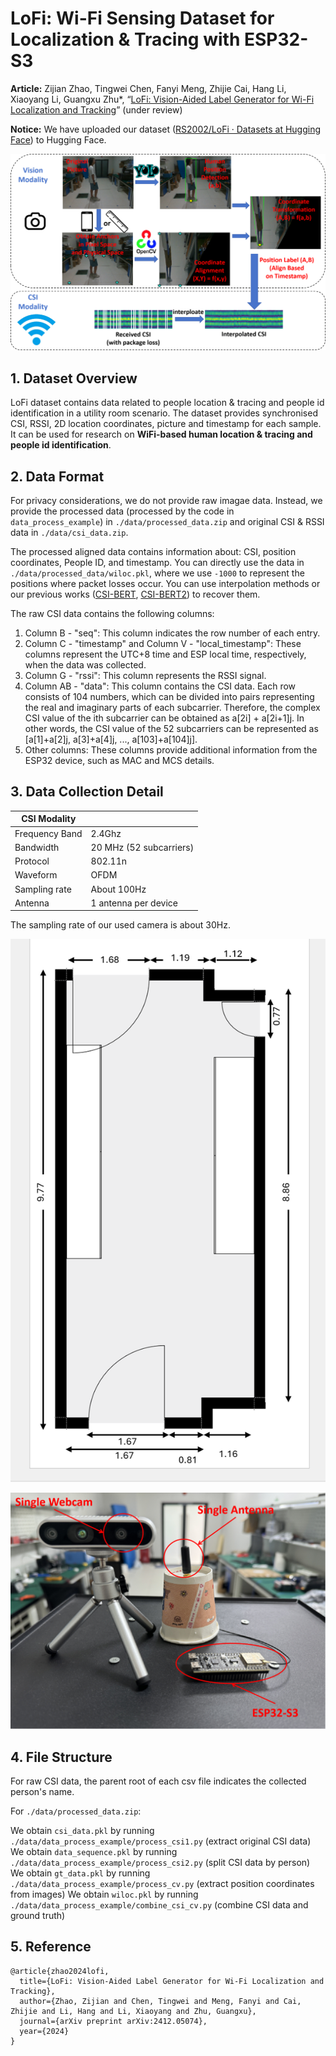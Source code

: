 # LoFi: Wi-Fi Sensing Dataset for Localization \& Tracing with ESP32-S3

**Article:** Zijian Zhao, Tingwei Chen, Fanyi Meng, Zhijie Cai, Hang Li, Xiaoyang Li, Guangxu Zhu\*, “[LoFi: Vision-Aided Label Generator for Wi-Fi Localization and Tracking](https://arxiv.org/abs/2412.05074)” (under review)

**Notice:** We have uploaded our dataset ([RS2002/LoFi · Datasets at Hugging Face](https://huggingface.co/datasets/RS2002/LoFi)) to Hugging Face.



![](./img/main.png)



## 1. Dataset Overview

LoFi dataset contains data related to people location \& tracing and people id identification in a utility room scenario. The dataset provides synchronised CSI, RSSI, 2D location coordinates, picture and timestamp for each sample. It can be used for research on **WiFi-based human location \& tracing  and people id identification**.



## 2. Data Format

For privacy considerations, we do not provide raw imagae data. Instead, we provide the processed data (processed by the code in  ``data_process_example``) in ``./data/processed_data.zip`` and original CSI \& RSSI data in ``./data/csi_data.zip``.

The processed aligned data contains information about: CSI, position coordinates, People ID, and timestamp. You can directly use the data in `./data/processed_data/wiloc.pkl`, where we use `-1000` to represent the positions where packet losses occur. You can use interpolation methods or our previous works ([CSI-BERT](https://github.com/RS2002/CSI-BERT), [CSI-BERT2](https://github.com/RS2002/CSI-BERT2)) to recover them.

The raw CSI data contains the following columns:

1. Column B - "seq": This column indicates the row number of each entry.
2. Column C - "timestamp" and Column V - "local_timestamp": These columns represent the UTC+8 time and ESP local time, respectively, when the data was collected.
3. Column G - "rssi": This column represents the RSSI signal.
4. Column AB - "data": This column contains the CSI data. Each row consists of 104 numbers, which can be divided into pairs representing the real and imaginary parts of each subcarrier. Therefore, the complex CSI value of the ith subcarrier can be obtained as a[2i] + a[2i+1]j. In other words, the CSI value of the 52 subcarriers can be represented as [a[1]+a[2]j, a[3]+a[4]j, ..., a[103]+a[104]j].
5. Other columns: These columns provide additional information from the ESP32 device, such as MAC and MCS details.



## 3. Data Collection Detail

| CSI Modality   |                         |
| -------------- | ----------------------- |
| Frequency Band | 2.4Ghz                  |
| Bandwidth      | 20 MHz (52 subcarriers) |
| Protocol       | 802.11n                 |
| Waveform       | OFDM                    |
| Sampling rate  | About 100Hz             |
| Antenna        | 1 antenna per device    |

The sampling rate of our used camera is about 30Hz.

![](./img/layout.png)

![](./img/workcell.png)



## 4. File Structure

For raw CSI data, the parent root of each csv file indicates the collected person's name.



For ``./data/processed_data.zip``:

We obtain ``csi_data.pkl`` by running ``./data/data_process_example/process_csi1.py`` (extract original CSI data)
We obtain ``data_sequence.pkl`` by running  ``./data/data_process_example/process_csi2.py`` (split CSI data by person)
We obtain ``gt_data.pkl`` by running  ``./data/data_process_example/process_cv.py`` (extract position coordinates from images)
We obtain ``wiloc.pkl`` by running  ``./data/data_process_example/combine_csi_cv.py`` (combine CSI data and ground truth)



## 5. Reference

```
@article{zhao2024lofi,
  title={LoFi: Vision-Aided Label Generator for Wi-Fi Localization and Tracking},
  author={Zhao, Zijian and Chen, Tingwei and Meng, Fanyi and Cai, Zhijie and Li, Hang and Li, Xiaoyang and Zhu, Guangxu},
  journal={arXiv preprint arXiv:2412.05074},
  year={2024}
}
```

